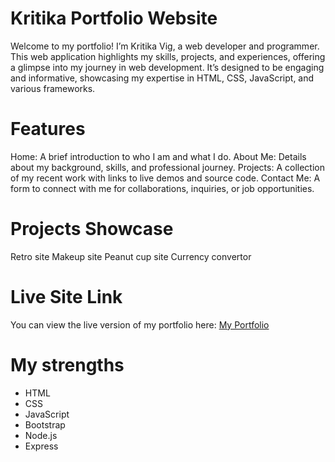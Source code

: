 # Kritika Portfolio Website 
Welcome to my portfolio! I’m Kritika Vig, a web developer and programmer. This web application highlights my skills, projects, and experiences, offering a glimpse into my journey in web development. It’s designed to be engaging and informative, showcasing my expertise in HTML, CSS, JavaScript, and various frameworks.
# Features
Home: A brief introduction to who I am and what I do.
About Me: Details about my background, skills, and professional journey.
Projects: A collection of my recent work with links to live demos and source code.
Contact Me: A form to connect with me for collaborations, inquiries, or job opportunities.

# Projects Showcase
Retro site
Makeup site
Peanut cup site
Currency convertor

# Live Site Link
You can view the live version of my portfolio here: [My Portfolio](http://your-live-site-link.com)

# My strengths
- HTML
- CSS
- JavaScript
- Bootstrap
- Node.js
- Express